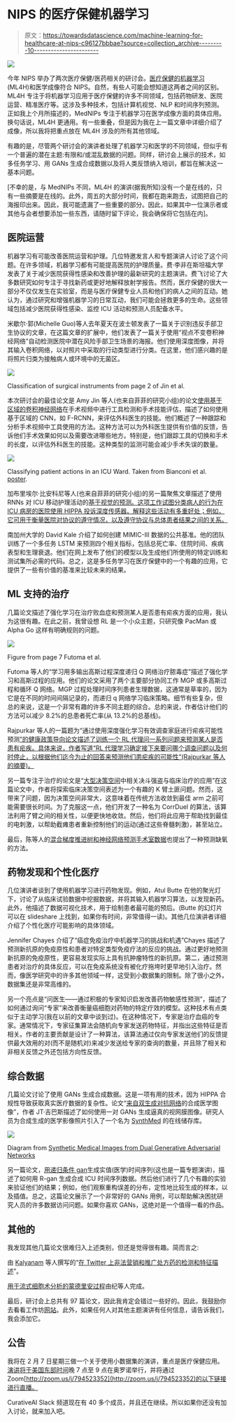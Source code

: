 # NIPS 的医疗保健机器学习

> 原文：<https://towardsdatascience.com/machine-learning-for-healthcare-at-nips-c96127bbbae?source=collection_archive---------10----------------------->

![](img/1a7f1dce84d80922d6366dcb5473d1a3.png)

今年 NIPS 举办了两次医疗保健/医药相关的研讨会。[医疗保健的机器学习](https://ml4health.github.io) (ML4H)和医学成像符合 NIPS。自然，有些人可能会想知道这两者之间的区别。ML4H 专注于将机器学习应用于医疗保健的许多不同领域，包括药物研发、医院运营、精准医疗等。这涉及多种技术，包括计算机视觉、NLP 和时间序列预测。正如我上个月所描述的，MedNIPs 专注于机器学习在医学成像方面的具体应用。换句话说，ML4H 更通用。有一些重叠，但是因为我在上一篇文章中详细介绍了成像，所以我将把重点放在 ML4H 涉及的所有其他领域。

有趣的是，尽管两个研讨会的演讲者处理了机器学习和医学的不同领域，但似乎有一个普遍的潜在主题:有限和/或混乱数据的问题。同样，研讨会上展示的技术，如多任务学习、用 GANs 生成合成数据以及将人类反馈纳入培训，都旨在解决这一基本问题。

[不幸的是，与 MedNIPs 不同，ML4H 的演讲(据我所知)没有一个是在线的，只有一些摘要是在线的。此外，周五的大部分时间，我都在跑来跑去，试图把自己的海报印出来。因此，我可能遗漏了一些重要的部分。因此，如果其中一位演示者或其他与会者想要添加一些东西，请随时留下评论，我会确保将它包括在内]。

## **医院运营**

机器学习有可能改善医院运营和护理。几位特邀发言人和专题演讲人讨论了这个问题。在许多领域，机器学习都有可能提高医院的护理质量。费·李非在斯坦福大学发表了关于减少医院获得性感染和改善护理的最新研究的主题演讲。费飞讨论了大多数研究如何专注于寻找新药或更好地解释放射学报告。然而，医疗保健的很大一部分不仅仅发生在实验室，而是与医疗保健专业人员和他们的病人之间的互动。她认为，通过研究和增强机器学习的日常互动，我们可能会拯救更多的生命。这些领域包括减少医院获得性感染、监控 ICU 活动和预测人员配备水平。

米歇尔·郭(Michelle Guo)等人去年夏天在波士顿发表了一篇关于识别违反手部卫生协议的文章，在这篇文章的扩展中，他们发表了一篇关于使用“视点不变卷积神经网络”自动检测医院中潜在风险手部卫生场景的海报。他们使用深度图像，并将其输入卷积网络，以对照片中采取的行动类型进行分类。在这里，他们感兴趣的是将照片归类为接触病人或环境中的无菌区。

![](img/c8c1c6430c2ea13c6e43642ceb7ae7bf.png)

Classification of surgical instruments from page 2 of Jin et al.

本次研讨会的最佳论文是 Amy Jin 等人(也来自菲菲的研究小组)的论文[使用基于区域的卷积神经网络](http://ai.stanford.edu/~syyeung/jin_nips_ml4h_2017.pdf)在手术视频中进行工具检测和手术技能评估，描述了如何使用基于区域的 CNN，如 F-RCNN，来评估外科医生的技能。他们概述了一种跟踪和分析手术视频中工具使用的方法。这种方法可以为外科医生提供有价值的反馈，告诉他们手术效果如何以及需要改进哪些地方。特别是，他们跟踪工具的切换和手术的长度，以评估外科医生的技能。这种类型的监测可能会减少手术失误的数量。

![](img/ef6add12a1eae089f36b04235b4e5a42.png)

Classifying patient actions in an ICU Ward. Taken from Bianconi et al. [poster](http://www.gabrielbianconi.com/public/pdf/vision-based-prediction-of-icu-mobility-care-activities-using-recurrent-neural-networks-nips-ml4h-2017.pdf).

加布里埃尔·比安科尼等人(也来自菲菲的研究小组)的另一篇聚焦文章描述了使用 RNNs 对 ICU 移动护理活动的[基于视觉的预测。这项工作试图分类病人的行为在 ICU 病房的医院使用 HIPPA 投诉深度传感器。解释这些活动有多重好处；例如，它可用于衡量医院对协议的遵守情况，以及遵守协议与总体患者结果之间的关系。](http://www.gabrielbianconi.com/public/pdf/vision-based-prediction-of-icu-mobility-care-activities-using-recurrent-neural-networks-nips-ml4h-2017.pdf)

南加州大学的 David Kale 介绍了如何创建 MIMIC-III 数据的公共基准。他的团队训练了一个多任务 LSTM 来预测四个相关指标，包括总死亡率、住院时间、疾病表型和生理衰退。他们在网上发布了他们的模型以及生成他们所使用的特定训练和测试集所必需的代码。总之，这是多任务学习在医疗保健中的一个有趣的应用，它提供了一些有价值的基准来比较未来的结果。

## ML 支持的治疗

几篇论文描述了强化学习在治疗败血症和预测某人是否患有疟疾方面的应用，我认为这很有趣。在此之前，我曾设想 RL 是一个小众主题，只研究像 PacMan 或 Alpha Go 这样有明确规则的问题。

![](img/15ac58c0541910603b5f6b06fbd44668.png)

Figure from page 7 Futoma et al.

Futoma 等人的“学习用多输出高斯过程深度递归 Q 网络治疗脓毒症”描述了强化学习和高斯过程的应用。他们的论文采用了两个主要部分协同工作 MGP 或多高斯过程和循环 Q 网络。MGP 过程处理时间序列患者生理数据，这通常是草率的，因为它是在不同的时间间隔记录的，而递归 q 网络学习临床策略。细节有些复杂，但总的来说，这是一个非常有趣的许多不同主题的综合。总的来说，作者估计他们的方法可以减少 8.2%的总患者死亡率(从 13.2%的总基线)。

Rajpurkar 等人的一篇题为“通过使用深度强化学习有效调查家庭进行疟疾可能性预测[”的健康政策导向论文描述了训练一个 RL 代理问一系列问题来预测某人是否患有疟疾。具体来说，作者写道“RL 代理学习确定接下来要问哪个调查问题以及何时停止，以根据他们迄今为止的回答来预测他们患疟疾的可能性”(Rajpurkar 等人的摘要)。](https://arxiv.org/pdf/1711.09223.pdf)

另一篇专注于治疗的论文是“[大型决策空间](https://arxiv.org/pdf/1707.02375.pdf)中相关决斗强盗与临床治疗的应用”在这篇论文中，作者将探索临床决策空间表述为一个有趣的 K 臂土匪问题。然而，这带来了问题，因为决策空间非常大，这意味着在传统方法收敛到最佳 arm 之前可能需要很长时间。为了克服这一点，他们开发了一种名为 CorrDuel 的算法，该算法利用了臂之间的相关性，以便更快地收敛。然后，他们将此应用于帮助找到最佳的电刺激，以帮助截瘫患者重新控制他们的运动(通过这些脊髓刺激)，甚至站立。

最后，陈等人的[混合梯度推进树和神经网络预测手术室数据](https://arxiv.org/abs/1801.07384)也提出了一种预测缺氧的方法。

## 药物发现和个性化医疗

几位演讲者谈到了使用机器学习进行药物发现。例如，Atul Butte 在他的聚光灯下，讨论了从临床试验数据中挖掘数据，并将其输入机器学习算法，以发现新药。此外，他描述了数据可视化技术，用于绘制患者最可能的预后。(Butte 的幻灯片可以在 slideshare 上找到，如果你有时间，非常值得一读)。其他几位演讲者详细介绍了个性化医疗可能影响的具体领域。

Jennifer Chayes 介绍了“癌症免疫治疗中机器学习的挑战和机遇”Chayes 描述了预测新抗原的免疫原性和患者对特定类型免疫疗法的反应的挑战。通过更好地预测新抗原的免疫原性，更容易发现实际上具有抗肿瘤特性的新抗原。第二，通过预测患者对治疗的具体反应，可以在免疫系统没有被化疗拖垮时更早地引入治疗。然而，像医学研究中的许多其他领域一样，这受到小数据集的限制。除了很小之外，数据集还是非常高维的。

另一个亮点是“问医生——通过积极的专家知识启发改善药物敏感性预测”，描述了如何通过询问“专家”来改善衡量癌细胞对药物的特定疗效的模型。这种技术有点类似于主动学习(我在以前的文章中谈到过)。在这种情况下，专家是治疗血癌的专家。通常情况下，专家征集算法会随机向专家发送药物特征，并指出这些特征是否相关。作者的主要贡献是设计了一种算法，该算法通过仅向专家发送他们的反馈提供最大效用的对(而不是随机对)来减少发送给专家的查询的数量，并且除了相关和非相关反馈之外还包括方向性反馈。

## 综合数据

几篇论文讨论了使用 GANs 生成合成数据。这是一项有用的技术，因为 HIPPA 合规性导致获取真实医疗数据的复杂性。论文“[来自双生成对抗网络](https://arxiv.org/pdf/1709.01872.pdf)的合成医学图像”，作者 JT·吉巴斯描述了如何使用一对 GANs 生成逼真的视网膜图像。研究人员为合成生成的医学影像照片引入了一个名为 [SynthMed](https://synthmed.github.io/) 的在线储存库。

![](img/d355ad1827f652c7d69954210f1e9211.png)

Diagram from [Synthetic Medical Images from Dual Generative Adversarial Networks](https://arxiv.org/pdf/1709.01872.pdf)

另一篇论文，[用递归条件 gan](https://arxiv.org/pdf/1706.02633.pdf)生成实值(医学)时间序列(这也是一篇专题演讲)，描述了如何用 R-gan 生成合成 ICU 时间序列数据。然后他们进行了几个有趣的实验来验证他们的结果；例如，他们观察重构误差的分布，定性地比较生成的样本，以及插值。总之，这篇论文展示了一个非常好的 GANs 用例，可以帮助解决困扰研究人员的许多数据访问问题。如果你喜欢 GANs，这绝对是一个值得一看的作品。

## 其他的

我发现其他几篇论文很难归入上述类别，但还是觉得很有趣。简而言之:

由 [Kalyanam](https://arxiv.org/find/cs/1/au:+Kalyanam_J/0/1/0/all/0/1) 等人撰写的“[在 Twitter 上非法营销和推广处方药的检测和特征描述](https://arxiv.org/abs/1712.00507)”。

[用于流式细胞术分析的蒙德里安过程](https://arxiv.org/pdf/1711.07673.pdf)由纪等人完成。

最后，研讨会上总共有 97 篇论文，因此我肯定会错过一些好的。因此，我鼓励你去看看工作坊[网站](https://ml4health.github.io/2017/)。此外，如果任何人对其他主题演讲有任何信息，请告诉我们，我会添加它。

## 公告

我将在 2 月 7 日星期三做一个关于使用小数据集的演讲，重点是医疗保健应用。[演讲将于美国东部时间](http://meetup.com/Northern-New-England-Data-and-Analytics-Meetup/)晚 7 点至 9 点在奥罗诺举行，并将通过 Zoom[http://zoom.us/j/794523352](http://zoom.us/j/794523352)的以下链接进行直播。

CurativeAI Slack 频道现在有 40 多个成员，并且还在继续。所以如果你还没有加入讨论，就来加入吧。